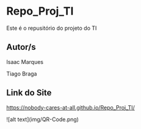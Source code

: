 # Repo_Proj_TI
Este é o repusitório do projeto do TI

## Autor/s
Isaac Marques
<p>
Tiago Braga

## Link do Site
https://nobody-cares-at-all.github.io/Repo_Proj_TI/
<p>
![alt text](img/QR-Code.png)